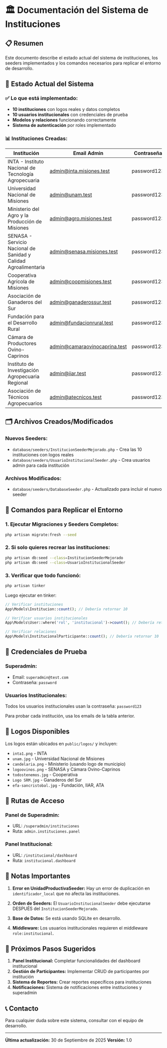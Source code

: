 # 🏛️ Documentación del Sistema de Instituciones

## 📋 Resumen
Este documento describe el estado actual del sistema de instituciones, los seeders implementados y los comandos necesarios para replicar el entorno de desarrollo.

## 🎯 Estado Actual del Sistema

### ✅ **Lo que está implementado:**
- **10 instituciones** con logos reales y datos completos
- **10 usuarios institucionales** con credenciales de prueba
- **Modelos y relaciones** funcionando correctamente
- **Sistema de autenticación** por roles implementado

### 📊 **Instituciones Creadas:**

| Institución | Email Admin | Contraseña | Estado | Logo |
|-------------|-------------|------------|--------|------|
| INTA - Instituto Nacional de Tecnología Agropecuaria | admin@inta.misiones.test | password123 | ✅ Validada | inta1.png |
| Universidad Nacional de Misiones | admin@unam.test | password123 | ✅ Validada | unam.jpg |
| Ministerio del Agro y la Producción de Misiones | admin@agro.misiones.test | password123 | ✅ Validada | candelaria.png |
| SENASA - Servicio Nacional de Sanidad y Calidad Agroalimentaria | admin@senasa.misiones.test | password123 | ✅ Validada | logoovinos.png |
| Cooperativa Agrícola de Misiones | admin@coopmisiones.test | password123 | ⏳ Pendiente | todostenemos.jpg |
| Asociación de Ganaderos del Sur | admin@ganaderossur.test | password123 | ⏳ Pendiente | Logo SRM.jpg |
| Fundación para el Desarrollo Rural | admin@fundacionrural.test | password123 | ⏳ Pendiente | efa-sancristobal.jpg |
| Cámara de Productores Ovino-Caprinos | admin@camaraovinocaprina.test | password123 | ⏳ Pendiente | logoovinos.png |
| Instituto de Investigación Agropecuaria Regional | admin@iiar.test | password123 | ⏳ Pendiente | efa-sancristobal.jpg |
| Asociación de Técnicos Agropecuarios | admin@atecnicos.test | password123 | ⏳ Pendiente | efa-sancristobal.jpg |

## 🗂️ Archivos Creados/Modificados

### **Nuevos Seeders:**
- `database/seeders/InstitucionSeederMejorado.php` - Crea las 10 instituciones con logos reales
- `database/seeders/UsuarioInstitucionalSeeder.php` - Crea usuarios admin para cada institución

### **Archivos Modificados:**
- `database/seeders/DatabaseSeeder.php` - Actualizado para incluir el nuevo seeder

## 🚀 Comandos para Replicar el Entorno

### **1. Ejecutar Migraciones y Seeders Completos:**
```bash
php artisan migrate:fresh --seed
```

### **2. Si solo quieres recrear las instituciones:**
```bash
php artisan db:seed --class=InstitucionSeederMejorado
php artisan db:seed --class=UsuarioInstitucionalSeeder
```

### **3. Verificar que todo funcionó:**
```bash
php artisan tinker
```
Luego ejecutar en tinker:
```php
// Verificar instituciones
App\Models\Institucion::count(); // Debería retornar 10

// Verificar usuarios institucionales
App\Models\User::where('rol', 'institucional')->count(); // Debería retornar 10

// Verificar relaciones
App\Models\InstitucionalParticipante::count(); // Debería retornar 10
```

## 🔐 Credenciales de Prueba

### **Superadmin:**
- Email: `superadmin@test.com`
- Contraseña: `password`

### **Usuarios Institucionales:**
Todos los usuarios institucionales usan la contraseña: `password123`

Para probar cada institución, usa los emails de la tabla anterior.

## 🎨 Logos Disponibles

Los logos están ubicados en `public/logos/` y incluyen:
- `inta1.png` - INTA
- `unam.jpg` - Universidad Nacional de Misiones
- `candelaria.png` - Ministerio (usando logo de municipio)
- `logoovinos.png` - SENASA y Cámara Ovino-Caprinos
- `todostenemos.jpg` - Cooperativa
- `Logo SRM.jpg` - Ganaderos del Sur
- `efa-sancristobal.jpg` - Fundación, IIAR, ATA

## 🔄 Rutas de Acceso

### **Panel de Superadmin:**
- URL: `/superadmin/instituciones`
- Ruta: `admin.instituciones.panel`

### **Panel Institucional:**
- URL: `/institucional/dashboard`
- Ruta: `institucional.dashboard`

## 📝 Notas Importantes

1. **Error en UnidadProductivaSeeder:** Hay un error de duplicación en `identificador_local` que no afecta las instituciones.

2. **Orden de Seeders:** El `UsuarioInstitucionalSeeder` debe ejecutarse DESPUÉS del `InstitucionSeederMejorado`.

3. **Base de Datos:** Se está usando SQLite en desarrollo.

4. **Middleware:** Los usuarios institucionales requieren el middleware `role:institucional`.

## 🎯 Próximos Pasos Sugeridos

1. **Panel Institucional:** Completar funcionalidades del dashboard institucional
2. **Gestión de Participantes:** Implementar CRUD de participantes por institución
3. **Sistema de Reportes:** Crear reportes específicos para instituciones
4. **Notificaciones:** Sistema de notificaciones entre instituciones y superadmin

## 📞 Contacto

Para cualquier duda sobre este sistema, consultar con el equipo de desarrollo.

---
**Última actualización:** 30 de Septiembre de 2025
**Versión:** 1.0



